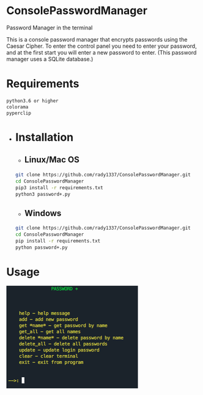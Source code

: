 # ConsolePasswordManager
Password Manager in the terminal


This is a console password manager that encrypts passwords using the Caesar Cipher.
To enter the control panel you need to enter your password, and at the first start you will enter a new password to enter.
(This password manager uses a SQLite database.)

# Requirements

```
python3.6 or higher
colorama
pyperclip
```

* # Installation

  * ## Linux/Mac OS

  ```bash
  git clone https://github.com/rady1337/ConsolePasswordManager.git
  cd ConsolePasswordManager
  pip3 install -r requirements.txt
  python3 password+.py
  ```
  
  * ## Windows
  ```bash
  git clone https://github.com/rady1337/ConsolePasswordManager.git
  cd ConsolePasswordManager
  pip install -r requirements.txt
  python password+.py
  ```

# Usage

![Help Message](https://github.com/rady1337/ConsolePasswordManager/blob/master/img/guide.png)

